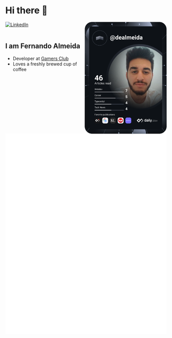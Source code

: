 # Hi there 👋

<div align="left">
  <a href="https://www.linkedin.com/in/fernando-almeida-dev/">
    <img
      src="https://img.shields.io/static/v1?logo=linkedin&style=flat-square&color=0072b1&label=LinkedIn&message=%E2%98%86"
      alt="LinkedIn"
    />
  </a>
  <a href="https://app.daily.dev/dealmeida" target="_blank">
    <img
      width="256"
      align="right"
      src="https://github.com/dealmeidafernando/dealmeidafernando/blob/devcard/devcard.svg"
      alt="Fernando Almeida's Dev Card"/>
    </a>
</div>

<br />

## I am Fernando Almeida

- Developer at [Gamers Club](https://gamersclub.gg/)
- Loves a freshly brewed cup of coffee

![Metrics](https://raw.githubusercontent.com/dealmeidafernando/dealmeidafernando/github-metrics/github-metrics.svg)
